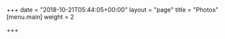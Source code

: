 +++
date = "2018-10-21T05:44:05+00:00"
layout = "page"
title = "Photos"
[menu.main]
weight = 2

+++
